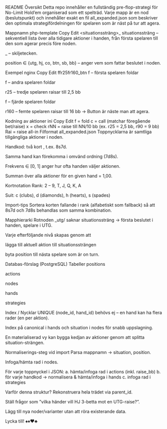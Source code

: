README
Översikt
Detta repo innehåller en fullständig pre-flop-strategi för No-Limit Hold’em organiserad som ett spelträd.
Varje mapp är en nod (beslutspunkt) och innehåller exakt en fil all_expanded.json som beskriver den optimala strategifördelningen för spelaren som är näst på tur att agera.

Mappnamn
php-template
Copy
Edit
<situationssträng>_<position>
situationssträng – sekventiell lista över alla tidigare aktioner i handen, från första spelaren till den som agerar precis före noden.

_ – skiljetecken.

position ∈ {utg, hj, co, btn, sb, bb} – anger vem som fattar beslutet i noden.

Exempel
nginx
Copy
Edit
ffr25fr160_btn
f – första spelaren foldar

f – andra spelaren foldar

r25 – tredje spelaren raisar till 2,5 bb

f – fjärde spelaren foldar

r160 – femte spelaren raisar till 16 bb
→ Button är näste man att agera.

Kodning av aktioner
ini
Copy
Edit
f    = fold
c    = call   (matchar föregående bet/raise)
x    = check
rNN  = raise  till NN/10 bb (ex. r25 = 2,5 bb, r90 = 9 bb)
Rai  = raise all-in
Filformat all_expanded.json
Toppnycklarna är samtliga tillgängliga aktioner i noden.

Handkod: två kort <Rank><Suit>, t.ex. 8s7d.

Samma hand kan förekomma i omvänd ordning (7d8s).

Frekvens ∈ [0, 1] anger hur ofta handen väljer aktionen.

Summan över alla aktioner för en given hand = 1,00.

Kortnotation
Rank: 2 – 9, T, J, Q, K, A

Suit: c (clubs), d (diamonds), h (hearts), s (spades)

Import-tips
Sortera korten fallande i rank (alfabetiskt som fallback) så att 8s7d och 7d8s behandlas som samma kombination.

Mapphierarki
Rotnoden _utg/ saknar situationssträng → första beslutet i handen, spelare i UTG.

Varje efterföljande nivå skapas genom att

lägga till aktuell aktion till situationssträngen

byta position till nästa spelare som är on turn.

Databas-förslag (PostgreSQL)
Tabeller
positions

actions

nodes

hands

strategies

Index / Nycklar
UNIQUE (node_id, hand_id) behövs ej – en hand kan ha flera rader (en per aktion).

Index på canonical i hands och situation i nodes för snabb uppslagning.

En materialiserad vy kan bygga kedjan av aktioner genom att splitta situation-strängen.

Normaliserings-steg vid import
Parsa mappnamn → situation, position.

Infoga/hämta rad i nodes.

För varje toppnyckel i JSON:
a. hämta/infoga rad i actions (inkl. raise_bb)
b. för varje handkod → normalisera & hämta/infoga i hands
c. infoga rad i strategies

Varför denna struktur?
Rekonstruera hela trädet via parent_id.

Ställ frågor som ”vilka händer vill HJ 3-betta mot en UTG-raise?”.

Lägg till nya noder/varianter utan att röra existerande data.

Lycka till! ♠️♦️♥️♣️